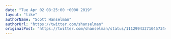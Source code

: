 ```yaml
---
date: "Tue Apr 02 08:25:00 +0000 2019"
layout: "like"
authorName: "Scott Hanselman"
authorUrl: "https://twitter.com/shanselman"
originalPost: "https://twitter.com/shanselman/status/1112994327104573441"
---
```

